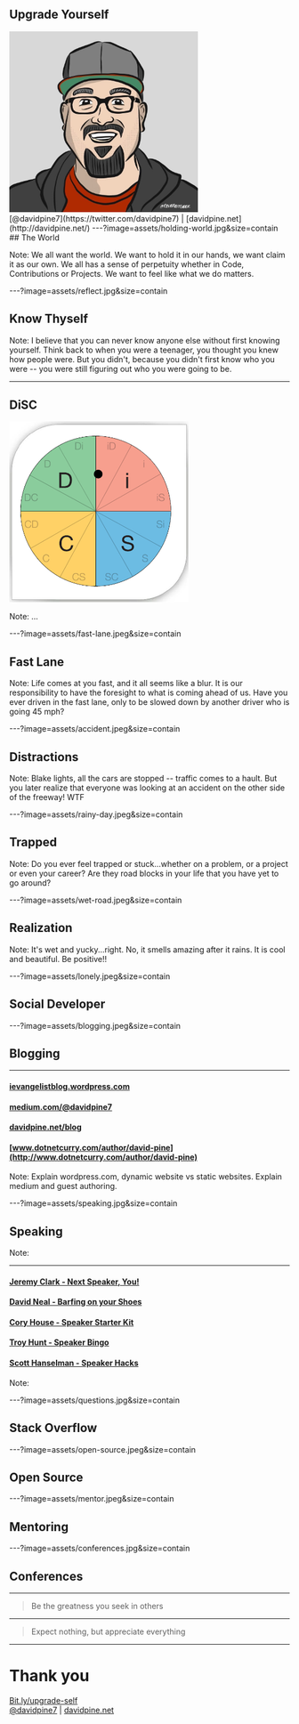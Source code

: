 ## Upgrade Yourself
<img src="assets/me.jpg" height="325" />
<br />
[@davidpine7](https://twitter.com/davidpine7) | [davidpine.net](http://davidpine.net/)
---?image=assets/holding-world.jpg&size=contain
## <span class="orange black-shadow">The World</span>

Note:
We all want the world. We want to hold it in our hands, we want claim it as our own. We all has a sense of perpetuity whether in Code, Contributions or Projects. We want to feel like what we do matters.

---?image=assets/reflect.jpg&size=contain
## <span class="orange black-shadow">Know Thyself</span>

Note:
I believe that you can never know anyone else without first knowing yourself. Think back to when you were a teenager, you thought you knew how people were. But you didn't, because you didn't first know who you were -- you were still figuring out who you were going to be.

---
## <span class="orange black-shadow">DiSC</span>
<img src="assets/disc-iD.png" height="325" />

Note:
...

---?image=assets/fast-lane.jpeg&size=contain
## <span class="black-shadow">Fast Lane</span>

Note:
Life comes at you fast, and it all seems like a blur. It is our responsibility to have the foresight to what is coming ahead of us. Have you ever driven in the fast lane, only to be slowed down by another driver who is going 45 mph?

---?image=assets/accident.jpeg&size=contain
## <span class="orange black-shadow">Distractions</span>

Note:
Blake lights, all the cars are stopped -- traffic comes to a hault. But you later realize that everyone was looking at an accident on the other side of the freeway! WTF

---?image=assets/rainy-day.jpeg&size=contain
## <span class="orange black-shadow">Trapped</span>

Note:
Do you ever feel trapped or stuck...whether on a problem, or a project or even your career? Are they road blocks in your life that you have yet to go around?

---?image=assets/wet-road.jpeg&size=contain
## <span class="orange black-shadow">Realization</span>

Note:
It's wet and yucky...right. No, it smells amazing after it rains. It is cool and beautiful. Be positive!!

---?image=assets/lonely.jpeg&size=contain
## <span class="orange black-shadow">Social Developer</span>

---?image=assets/blogging.jpeg&size=contain
## <span class="orange black-shadow">Blogging</span>

---

#### [ievangelistblog.wordpress.com](https://ievangelistblog.wordpress.com/)
#### [medium.com/@davidpine7](https://medium.com/@davidpine7)
#### [davidpine.net/blog](https://davidpine.net/)
#### [www.dotnetcurry.com/author/david-pine](http://www.dotnetcurry.com/author/david-pine)

Note:
Explain wordpress.com, dynamic website vs static websites. Explain medium and guest authoring. 

---?image=assets/speaking.jpg&size=contain
## <span class="orange black-shadow">Speaking</span>

Note:

---

#### [Jeremy Clark - Next Speaker, You!](https://jeremybytes.blogspot.com/2011/08/meet-next-code-camp-speaker-you.html)
#### [David Neal - Barfing on your Shoes]()
#### [Cory House - Speaker Starter Kit](https://libraries.io/github/coryhouse/speaker-starter-kit)
#### [Troy Hunt - Speaker Bingo](https://www.troyhunt.com/speaker-style-bingo-10-presentation/)
#### [Scott Hanselman - Speaker Hacks](http://speakinghacks.com/)

Note:


---?image=assets/questions.jpg&size=contain
## <span class="orange black-shadow">Stack Overflow</span>

---?image=assets/open-source.jpeg&size=contain
## <span class="orange black-shadow">Open Source</span>

---?image=assets/mentor.jpeg&size=contain
## <span class="orange black-shadow">Mentoring</span>

---?image=assets/conferences.jpg&size=contain
## <span class="orange black-shadow">Conferences</span>

---
> Be the greatness you seek in others

---
> Expect nothing, but appreciate everything

---
# Thank you
[Bit.ly/upgrade-self](http://bit.ly/upgrade-self)
<br/>
[@davidpine7](https://twitter.com/davidpine7) | [davidpine.net](http://davidpine.net/)
